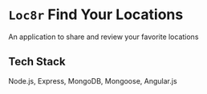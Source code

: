 # `Loc8r` Find Your Locations

An application to share and review your favorite locations

## Tech Stack
Node.js, Express, MongoDB, Mongoose, Angular.js
